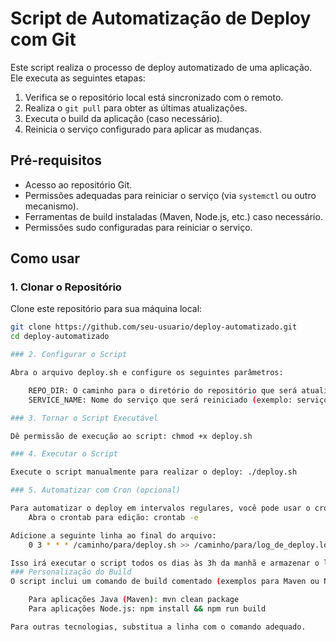 # Script de Automatização de Deploy com Git

Este script realiza o processo de deploy automatizado de uma aplicação. Ele executa as seguintes etapas:

1. Verifica se o repositório local está sincronizado com o remoto.
2. Realiza o `git pull` para obter as últimas atualizações.
3. Executa o build da aplicação (caso necessário).
4. Reinicia o serviço configurado para aplicar as mudanças.

## Pré-requisitos

- Acesso ao repositório Git.
- Permissões adequadas para reiniciar o serviço (via `systemctl` ou outro mecanismo).
- Ferramentas de build instaladas (Maven, Node.js, etc.) caso necessário.
- Permissões sudo configuradas para reiniciar o serviço.

## Como usar

### 1. Clonar o Repositório

Clone este repositório para sua máquina local:

```bash
git clone https://github.com/seu-usuario/deploy-automatizado.git
cd deploy-automatizado

### 2. Configurar o Script

Abra o arquivo deploy.sh e configure os seguintes parâmetros:

    REPO_DIR: O caminho para o diretório do repositório que será atualizado.
    SERVICE_NAME: Nome do serviço que será reiniciado (exemplo: serviço systemd ou qualquer outro).

### 3. Tornar o Script Executável

Dê permissão de execução ao script: chmod +x deploy.sh

### 4. Executar o Script

Execute o script manualmente para realizar o deploy: ./deploy.sh

### 5. Automatizar com Cron (opcional)

Para automatizar o deploy em intervalos regulares, você pode usar o cron. Por exemplo, para executar o deploy diariamente às 3h da manhã:
    Abra o crontab para edição: crontab -e

Adicione a seguinte linha ao final do arquivo:
    0 3 * * * /caminho/para/deploy.sh >> /caminho/para/log_de_deploy.log 2>&1

Isso irá executar o script todos os dias às 3h da manhã e armazenar o log de execução em um arquivo.
### Personalização do Build
O script inclui um comando de build comentado (exemplos para Maven ou Node.js). Dependendo da tecnologia da sua aplicação, ajuste a seção de build do script para a ferramenta que você estiver usando, por exemplo:

    Para aplicações Java (Maven): mvn clean package
    Para aplicações Node.js: npm install && npm run build

Para outras tecnologias, substitua a linha com o comando adequado.
